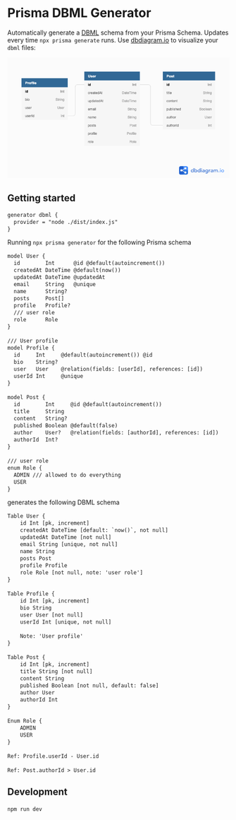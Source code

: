# Prisma DBML Generator

Automatically generate a [DBML](https://www.dbml.org/home) schema from your Prisma Schema. Updates every time `npx prisma generate` runs. Use [dbdiagram.io](https://dbdiagram.io/home) to visualize your `dbml` files:

![DB Diagram](./dbdiagram.png)

## Getting started

```prisma
generator dbml {
  provider = "node ./dist/index.js"
}
```

Running `npx prisma generator` for the following Prisma schema

```prisma
model User {
  id        Int      @id @default(autoincrement())
  createdAt DateTime @default(now())
  updatedAt DateTime @updatedAt
  email     String   @unique
  name      String?
  posts     Post[]
  profile   Profile?
  /// user role
  role      Role
}

/// User profile
model Profile {
  id     Int     @default(autoincrement()) @id
  bio    String?
  user   User    @relation(fields: [userId], references: [id])
  userId Int     @unique
}

model Post {
  id        Int     @id @default(autoincrement())
  title     String
  content   String?
  published Boolean @default(false)
  author    User?   @relation(fields: [authorId], references: [id])
  authorId  Int?
}

/// user role
enum Role {
  ADMIN /// allowed to do everything
  USER
}
```

generates the following DBML schema

```dbml
Table User {
	id Int [pk, increment]
	createdAt DateTime [default: `now()`, not null]
	updatedAt DateTime [not null]
	email String [unique, not null]
	name String
	posts Post
	profile Profile
	role Role [not null, note: 'user role']
}

Table Profile {
	id Int [pk, increment]
	bio String
	user User [not null]
	userId Int [unique, not null]

	Note: 'User profile'
}

Table Post {
	id Int [pk, increment]
	title String [not null]
	content String
	published Boolean [not null, default: false]
	author User
	authorId Int
}

Enum Role {
	ADMIN
	USER
}

Ref: Profile.userId - User.id

Ref: Post.authorId > User.id
```

## Development

```bash
npm run dev
```
